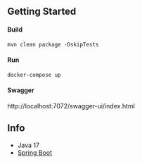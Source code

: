 ## Getting Started

#### Build

`mvn clean package -DskipTests`

#### Run

`docker-compose up`

#### Swagger

http://localhost:7072/swagger-ui/index.html

## Info

* Java 17
* [Spring Boot](https://spring.io/)